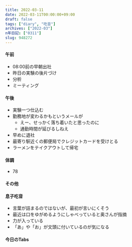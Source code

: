 ```yaml
---
title: 2022-03-11
date: 2022-03-11T00:00:00+09:00
draft: false
tags: ["diary", "吃音"]
archives: ["2022-03"]
n年日記: ["0311"]
slug: 948272
---
```

#### 午前
- 08:00前の早朝出社
- 昨日の実験の後片づけ
- 分析
- ミーティング
#### 午後
- 実験一つ仕込む
- 勤務地が変わるかもというメールが
  - えー、せっかく落ち着いたと思ったのに
  - 通勤時間が延びるしねえ
- 早めに退社
- 最寄り駅近くの郵便局でクレジットカードを受けとる
- ラーメンをテイクアウトして帰宅
#### 体調
- 78
#### その他
#### 息子吃音
- 言葉が詰まるのではないが、最初が言いにくそう
- 最近は口をゆがめるようにしゃべっていると奥さんが指摘
- 力が入っている
- 「あ」や「お」が文頭に付いているのが気になる
#### 今日のTabs